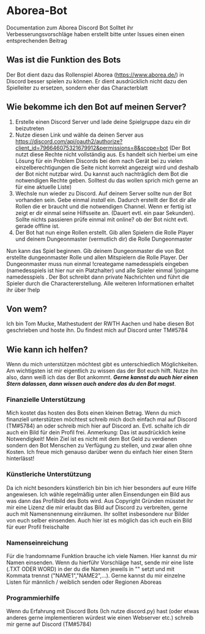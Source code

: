 # Aborea-Bot
Documentation zum Aborea Discord Bot
Solltet ihr Verbesserungsvorschläge haben erstellt bitte unter Issues einen einen entsprechenden Beitrag

## Was ist die Funktion des Bots
Der Bot dient dazu das Rollenspiel Aborea (https://www.aborea.de/) in Discord besser spielen zu können. Er dient ausdrücklich nicht dazu den Spielleiter zu ersetzen, sondern eher das Characterblatt

## Wie bekomme ich den Bot auf meinen Server?
1. Erstelle einen Discord Server und lade deine Spielgruppe dazu ein dir beizutreten
2. Nutze diesen Link und wähle da deinen Server aus https://discord.com/api/oauth2/authorize?client_id=796646075321679912&permissions=8&scope=bot
(Der Bot nutzt diese Rechte nicht vollständig aus. Es handelt sich hierbei um eine Lösung für ein Problem Discords bei dem nach Gerät bei zu vielen einzelberechtigungen die Seite nicht korrekt angezeigt wird und deshalb der Bot nicht nutzbar wird. Du kannst auch nachträglich dem Bot die notwendigen Rechte geben. Solltest du das wollen sprich mich gerne an für eine aktuelle Liste)
3. Wechsle nun wieder zu Discord. Auf deinem Server sollte nun der Bot vorhanden sein. Gebe einmal $install$ ein. Dadurch erstellt der Bot dir alle Rollen die er braucht und die notwendigen Channel. Wenn er fertig ist zeigt er dir einmal seine Hilfsseite an. (Dauert evtl. ein paar Sekunden). Sollte nichts passieren prüfe einmal mit online? ob der Bot nicht evtl. gerade offline ist.
4. Der Bot hat nun einge Rollen erstellt. Gib allen Spielern die Rolle Player und deinem Dungeonmaster (vermutlich dir) die Rolle Dungeonmaster

Nun kann das Spiel beginnen. Gib deinem Dungeonmaster die von Bot erstellte dungeonmaster Rolle und allen Mitspielern die Rolle Player. Der Dungeonmaster muss nun einmal !creategame namedesspiels eingeben (namedesspiels ist hier  nur ein Platzhalter) und alle Spieler einmal !joingame namedesspiels .  Der Bot schreibt dann private Nachrichten und führt die Spieler durch die Charactererstellung. Alle weiteren Informationen erhaltet ihr über !help

## Von wem?
Ich bin Tom Mucke, Mathestudent der RWTH Aachen und habe diesen Bot geschrieben und hoste ihn. 
Du findest mich auf Discord unter TM#5784

## Wie kann ich helfen?
Wenn du mich unterstützen möchtest gibt es unterschiedlich Möglichkeiten. Am wichtigsten ist mir eigentlich zu wissen das der Bot euch hilft. Nutze ihn also, dann weiß ich das der Bot ankommt. ***Gerne kannst du auch hier einen Stern dalassen, dann wissen auch andere das du den Bot magst***.

### Finanzielle Unterstützung
Mich kostet das hosten des Bots einen kleinen Betrag. Wenn du mich finanziell unterstützen möchtest schreib mich doch einfach mal auf Discord (TM#5784) an oder schreib mich hier auf Discord an. Evtl. schalte ich dir auch ein Bild für dein Profil frei. Anmerkung: Das ist ausdrücklich keine Notwendigkeit! Mein Ziel ist es nicht mit dem Bot Geld zu verdienen sondern den Bot Menschen zu Verfügung zu stellen, und zwar allen ohne Kosten. Ich freue mich genauso darüber wenn du  einfach hier einen Stern hinterlässt!

### Künstleriche Unterstützung
Da ich nicht besonders künstlerich bin bin ich hier besonders auf eure Hilfe angewiesen. Ich wähle regelmäßig unter allen Einsendungen ein Bild aus was dann das Profilbild des Bots wird. Aus Copyright Gründen müsstet ihr mir eine Lizenz die mir erlaubt das Bild auf Discord zu verbreiten, gerne auch mit Namensnennung einräumen. Ihr solltet insbesondere nur Bilder von euch selber einsenden. Auch hier ist es möglich das ich euch ein Bild für euer Profil freischalte

### Namenseinreichung
Für die !randomname Funktion brauche ich viele Namen. Hier kannst du mir Namen einsenden. Wenn du hierführ Vorschläge hast, sende mir eine liste (.TXT ODER WORD) in der du die Namen jeweils in "" setzt und mit Kommata trennst ("NAME1","NAME2",...). Gerne kannst du mir einzelne Listen für männlich / weiblich senden oder Regionen Aboreas

### Programmierhilfe
Wenn du Erfahrung mit Discord Bots (Ich nutze discord.py) hast (oder etwas anderes gerne implementieren würdest wie einen Webserver etc.) schreib mir gerne auf Discord (TM#5784)

